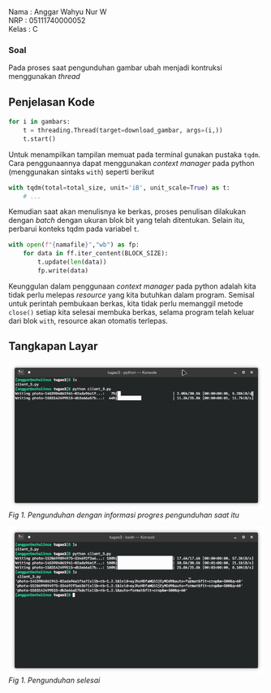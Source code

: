 Nama  : Anggar Wahyu Nur W<br>
NRP   : 05111740000052<br>
Kelas : C

### Soal

Pada proses saat pengunduhan gambar ubah menjadi kontruksi menggunakan *thread* 

## Penjelasan Kode

```py
for i in gambars:
    t = threading.Thread(target=download_gambar, args=(i,))
    t.start()
```
Untuk menampilkan tampilan memuat pada terminal gunakan pustaka `tqdm`. Cara penggunaannya dapat menggunakan *context manager* pada python (menggunakan sintaks `with`) seperti berikut

```py
with tqdm(total=total_size, unit='iB', unit_scale=True) as t:
    # ...
```

Kemudian saat akan menulisnya ke berkas, proses penulisan dilakukan dengan *batch* dengan ukuran blok bit yang telah ditentukan. Selain itu, perbarui konteks tqdm pada variabel `t`.

```py
with open(f"{namafile}","wb") as fp:
    for data in ff.iter_content(BLOCK_SIZE):
        t.update(len(data))
        fp.write(data)
```

Keunggulan dalam penggunaan *context manager* pada python adalah kita tidak perlu melepas *resource* yang kita butuhkan dalam program. Semisal untuk perintah pembukaan berkas, kita tidak perlu memanggil metode `close()` setiap kita selesai membuka berkas, selama program telah keluar dari blok `with`, resource akan otomatis terlepas.

## Tangkapan Layar

![](./ss_load.png)
*Fig 1. Pengunduhan dengan informasi progres pengunduhan saat itu*

![](./ss_done.png)
*Fig 1. Pengunduhan selesai*